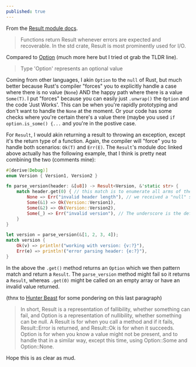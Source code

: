 ```yaml
---
published: true
---
```

From the [Result module docs](https://doc.rust-lang.org/std/result/index.html).

> Functions return Result whenever errors are expected and recoverable. In the std crate, Result is most prominently used for I/O.

Compared to [Option](https://doc.rust-lang.org/std/option/index.html) (much more here but I tried ot grab the TLDR line).

> Type 'Option' represents an optional value

Coming from other languages, I akin `Option` to the `null` of Rust, but much better because Rust's compiler "forces" you to explicitly handle a case where there is no value (`None`) AND the happy path where there is a value `Some(T)`. I put "forces" because you can easily just `.unwrap()` the `Option` and the code 'Just Works'. This can be when you're rapidly prototyping and don't want to handle the `None` at the moment. Or your code has some checks where you're certain there's a value there (maybe you used `if option.is_some() {...` and you're in the postive case.

For `Result`, I would akin returning a result to throwing an exception, except it's the return type of a function. Again, the compiler will "force" you to handle both scenarios: `Ok(T)` and `Err(E)`. The `Result`'s module doc linked above actually has the following example, that I think is pretty neat combining the two (comments mine): 

```rs
#[derive(Debug)]
enum Version { Version1, Version2 }

fn parse_version(header: &[u8]) -> Result<Version, &'static str> {
    match header.get(0) { // this match is to enumerate all arms of the scenario
        None => Err("invalid header length"), // we received a "null" so "throw" one type of error
        Some(&1) => Ok(Version::Version1), 
        Some(&2) => Ok(Version::Version2),
        Some(_) => Err("invalid version"), // The underscore is the default case. Here the value wasn't as expected, so again "throw" an error
    }
}

let version = parse_version(&[1, 2, 3, 4]);
match version { 
    Ok(v) => println!("working with version: {v:?}"),
    Err(e) => println!("error parsing header: {e:?}"),
}
```

In the above the `.get()` method returns an `Option` which we then pattern match and return a `Result`. The `parse_version` method might fail so it returns a `Result`, whereas `.get(0)` might be called on an empty array or have an invalid value returned. 

(thnx to [Hunter Beast](https://twitter.com/cryptoquick/) for some pondering on this last paragraph) 

> In short, Result is a representation of fallibility, whether something can fail, and Option is a representation of nullibility, whether something can be null. A Result is for when you call a method and if it fails, Result::Error is returned, and Result::Ok is for when it succeeds. Option is for when you know a value might not be present, and to handle that in a similar way, except this time, using Option::Some and Option::None. 


Hope this is as clear as mud.
